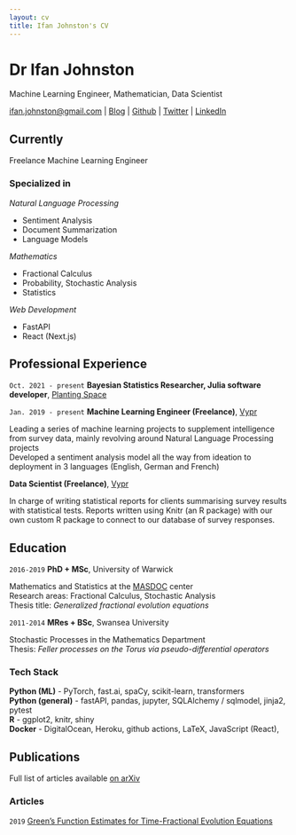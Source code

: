 ```yaml
---
layout: cv
title: Ifan Johnston's CV
---
```

# Dr Ifan Johnston
Machine Learning Engineer, Mathematician, Data Scientist

<div id="webaddress">
<a href="mailto:ifan.johnston@gmail.com">ifan.johnston@gmail.com</a>
| <a href="https://idjotherwise.github.io/nlp-otherwise/">Blog</a>
| <a href="https://github.com/idjotherwise">Github</a>
| <a href="https://twitter.com/JohnstonIfan">Twitter</a>
| <a href="https://www.linkedin.com/in/idjohnston/">LinkedIn</a>
</div>


## Currently

Freelance Machine Learning Engineer

### Specialized in

*Natural Language Processing*
- Sentiment Analysis 
- Document Summarization
- Language Models

*Mathematics* 
- Fractional Calculus
- Probability, Stochastic Analysis
- Statistics

*Web Development*
- FastAPI
- React (Next.js)


## Professional Experience
`Oct. 2021 - present`
__Bayesian Statistics Researcher, Julia software developer__,  [Planting Space](https://planting.space)

`Jan. 2019 ‐ present`
__Machine Learning Engineer (Freelance)__, [Vypr](https://vyprclients.com/)

Leading a series of machine learning projects to supplement intelligence from survey data, mainly revolving around Natural Language Processing projects  
Developed a sentiment analysis model all the way from ideation to deployment in 3 languages (English, German and French)

__Data Scientist (Freelance)__, [Vypr](https://vyprclients.com/)

In charge of writing statistical reports for clients summarising survey results with statistical tests. Reports written using Knitr (an R package) with our own custom R package to connect to our database of survey responses.

## Education

`2016-2019`
__PhD + MSc__, University of Warwick

Mathematics and Statistics at the [MASDOC](https://warwick.ac.uk/fac/sci/masdoc/) center  
Research areas: Fractional Calculus, Stochastic Analysis  
Thesis title: _Generalized fractional evolution equations_

`2011-2014`
__MRes + BSc__, Swansea University

Stochastic Processes in the Mathematics Department  
Thesis: _Feller processes on the Torus via pseudo-differential operators_

### Tech Stack
__Python (ML)__ - PyTorch, fast.ai, spaCy, scikit-learn, transformers  
__Python (general)__ - fastAPI, pandas, jupyter, SQLAlchemy / sqlmodel, jinja2, pytest  
__R__ - ggplot2, knitr, shiny  
__Docker__ - DigitalOcean, Heroku, github actions, LaTeX, JavaScript (React), 

## Publications

Full list of articles available [on arXiv](https://arxiv.org/search/?query=Johnston%2C+Ifan&searchtype=author&abstracts=show&order=-announced_date_first&size=50)

### Articles

`2019` [Green’s Function Estimates for Time-Fractional Evolution Equations](https://www.mdpi.com/2504-3110/3/2/36)



<!-- ### Footer

Last updated: November 2021 -->


